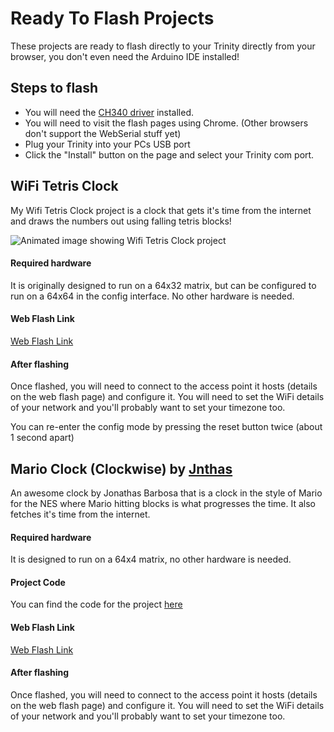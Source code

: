 # Ready To Flash Projects

These projects are ready to flash directly to your Trinity directly from your browser, you don't even need the Arduino IDE installed!

## Steps to flash

- You will need the [CH340 driver](https://learn.sparkfun.com/tutorials/how-to-install-ch340-drivers/all) installed.
- You will need to visit the flash pages using Chrome. (Other browsers don't support the WebSerial stuff yet)
- Plug your Trinity into your PCs USB port
- Click the "Install" button on the page and select your Trinity com port.


## WiFi Tetris Clock

My Wifi Tetris Clock project is a clock that gets it's time from the internet and draws the numbers out using falling tetris blocks!

![Animated image showing Wifi Tetris Clock project](https://content.instructables.com/ORIG/FS0/N0XF/KP41SN17/FS0N0XFKP41SN17.gif)

#### Required hardware

It is originally designed to run on a 64x32 matrix, but can be configured to run on a 64x64 in the config interface. No other hardware is needed.

#### Web Flash Link

[Web Flash Link](https://witnessmenow.github.io/ESP32-Trintiy-Web-Flash/WifiTetrisClock/)

#### After flashing

Once flashed, you will need to connect to the access point it hosts (details on the web flash page) and configure it. You will need to set the WiFi details of your network and you'll probably want to set your timezone too.

You can re-enter the config mode by pressing the reset button twice (about 1 second apart)

## Mario Clock (Clockwise) by [Jnthas](https://github.com/jnthas)

An awesome clock by Jonathas Barbosa that is a clock in the style of Mario for the NES where Mario hitting blocks is what progresses the time. It also fetches it's time from the internet.

#### Required hardware

It is designed to run on a 64x4 matrix, no other hardware is needed.

#### Project Code

You can find the code for the project [here](https://github.com/jnthas/mariobros-clock)


#### Web Flash Link

[Web Flash Link](https://jnthas.github.io/mariobros-clock/)

#### After flashing

Once flashed, you will need to connect to the access point it hosts (details on the web flash page) and configure it. You will need to set the WiFi details of your network and you'll probably want to set your timezone too.
